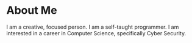 # About Me
I am a creative, focused person. I am a self-taught programmer. I am interested in a career in Computer Science, specifically Cyber Security.
